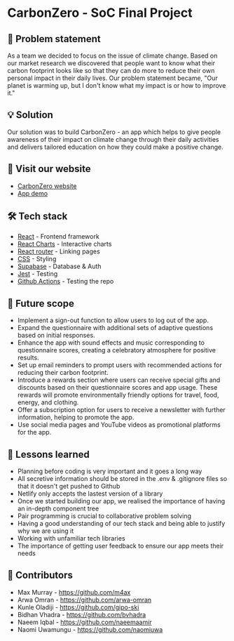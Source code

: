 # CarbonZero - SoC Final Project

## 🧐 Problem statement 
As a team we decided to focus on the issue of climate change. Based on our market research we discovered that people want to know what their carbon footprint looks like so that they can do more to reduce their own personal impact in their daily lives. Our problem statement became, "Our planet is warming up, but I don't know what my impact is or how to improve it."

## 💡 Solution  
Our solution was to build CarbonZero - an app which helps to give people awareness of their impact on climate change through their daily activities and delivers tailored education on how they could make a positive change. 

## 🏁 Visit our website 
- [CarbonZero website](https://carbon-zero.netlify.app) 
- [App demo](https://www.youtube.com/watch?v=3RkYc9jqRHg) 

## 🛠️ Tech stack 
- [React](https://react.dev/) - Frontend framework
- [React Charts](https://www.npmjs.com/package/react-charts) - Interactive charts 
- [React router](https://www.npmjs.com/package/react-router-dom) - Linking pages 
- [CSS](https://developer.mozilla.org/en-US/docs/Web/CSS) - Styling 
- [Supabase](https://supabase.com/) - Database & Auth 
- [Jest](https://jestjs.io/docs/getting-started) - Testing
- [Github Actions](https://docs.github.com/en/actions/quickstart) - Testing the repo 

## 🚀 Future scope
- Implement a sign-out function to allow users to log out of the app.
- Expand the questionnaire with additional sets of adaptive questions based on initial responses.
- Enhance the app with sound effects and music corresponding to questionnaire scores, creating a celebratory atmosphere for positive results.
- Set up email reminders to prompt users with recommended actions for reducing their carbon footprint.
- Introduce a rewards section where users can receive special gifts and discounts based on their questionnaire scores and app usage. These rewards will promote environmentally friendly options for travel, food, energy, and clothing.
- Offer a subscription option for users to receive a newsletter with further information, helping to promote the app.
- Use social media pages and YouTube videos as promotional platforms for the app.

## 🏫 Lessons learned 
- Planning before coding is very important and it goes a long way
- All secretive information should be stored in the .env & .gitignore files so that it doesn't get pushed to Github
- Netlify only accepts the lastest version of a library
- Once we started building our app, we realised the importance of having an in-depth component tree
- Pair programming is crucial to collaborative problem solving
- Having a good understanding of our tech stack and being able to justify why we are using it
- Working with unfamiliar tech libraries
- The importance of getting user feedback to ensure our app meets their needs 

## 🤝 Contributors 
- Max Murray - https://github.com/m4ax
- Arwa Omran - https://github.com/arwa-omran
- Kunle Oladiji - https://github.com/gipo-ski
- Bidhan Vhadra - https://github.com/bvhadra
- Naeem Iqbal - https://github.com/naeemaamir
- Naomi Uwamungu - https://github.com/naomiuwa
  
